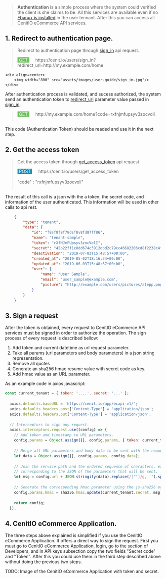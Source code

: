 
> <b>Authentication</b> is a simple process where the system could verified the client is she claims to be. All this services are available even if no [Ebanux is installed](user-setup) in the user tennant. After this you can access all CenitIO eCommerce API services.

## 1. Redirect to authentication page.

>Redirect to authentication page through [sign_in](//cenit-io.github.io/eCapi/api-spec/#operation/sign_in) api request.
><div style="background-color:#6BBD5B; color:white; border:0px solid brown;border-radius:0px; float:left; padding-right: 5px; padding-left: 5px; margin-right:20px;"> GET </div> https://cenit.io/users/sign_in?redirect_url=http://my.example.com/home
	<div align=center>
		<img width="800" src="assets/images/user-guide/sign_in.jpg"/>
	</div>

After authentication process is validated, and sucess authorized, the system send an authentication token to [redirect_uri](//cenit-io.github.io/eCapi/api-spec/#operation/sign_in) parameter value passed in [sign_in](//cenit-io.github.io/eCapi/api-spec/#operation/sign_in).
	
><div style="background-color:#6BBD5B; color:white; border:0px solid brown;border-radius:0px; float:left; padding-right: 5px; padding-left: 5px; margin-right:20px;"> GET </div> http://my.example.com/home?code=rxfnjmfupsyv3zocvoli </br></br>
	
This code (Authentication Token) should be readed and use it in the next step.
	
## 2. Get the access token
>Get the access token through [get_access_token](//cenit-io.github.io/eCapi/api-spec/#operation/get_access_token_async_) api request 
><div style="background-color:#248fB2; color:white; border:0px solid brown;border-radius:0px; float:left; padding-right: 5px; padding-left: 5px; margin-right:20px;"> POST </div> https://cenit.io/users/get_access_token</br></br> "code" : "rxfnjmfupsyv3zocvoli" </br></br>
   
The result of this call is a json with the a token, the secret code, and information of the user authenticated. This 
information will be used in other calls to api rest.
```json
	{
        "type": "tenent",
        "data": {
            "id": "f8sf8f8f78dsf8v8fd87ff86",
            "name": "tenant-sample",
            "token": "rXfNJmFUpsyv3zocVolI",
            "secret": "42b22ff1c8dd674c3912dbd2c79cc46682206cd8f2238c4faa8539a82e66bf38",
            "deactivation": "2019-07-03T15:48:57+00:00",
            "created_at": "2019-05-02T18:16:34+00:00",
            "updated_at": "2019-06-03T15:48:57+00:00",
            "user": {
                "name": "User Sample",
                "email": "user_sample@example.com",
                "picture": "http://example.com/users/pictures/alepp.png"
            }
        }
	}
```

## 3. Sign a request
After the token is obtained, every request to CenitIO eCommerce API services must be signed in order to authorize the operation. The sign process of every request is described bellow:
1. Add token and current datetime as url request parameter.
2. Take all params (url parameters and body parameters) in a json string representation.
3. Remove all quotes
4. Generate an sha256 hmac resume value with secret code as key.
5. Add hmac value as an URL parameter. 

As an example code in axios javascript:

```javascript
const current_tenant = { token: '....', secret: '...' };

  axios.defaults.baseURL = 'https://cenit.io/app/ecapi-v1/';
  axios.defaults.headers.post['Content-Type'] = 'application/json';
  axios.defaults.headers.put['Content-Type'] = 'application/json';

  // Interceptors to sign any request.
  axios.interceptors.request.use((config) => {
    // Add token and timestamp to URL parameters.
    config.params = Object.assign({}, config.params, { token: current_tenant.token, timestamp: Date.now() });

    // Merge all URL parameters and body data to be sent with the request.
    let data = Object.assign({}, config.params, config.data);

    // Join the service path and the ordered sequence of characters, excluding the quotes,
    // corresponding to the JSON of the parameters that will be sent.
    let msg = config.url + JSON.stringify(data).replace(/["']/g, '').split('').sort().join('');

    // Generate the corresponding hmac parameter using the js-sha256 or similar library.
    config.params.hmac = sha256.hmac.update(current_tenant.secret, msg).hex();

    return config;
  });
```

## 4. CenitIO eCommerce Application.
   The three steps above explained is simplified if you use the CenitIO eCommerce Application. It offers a direct way to sign the request. First you must go to CenitIO eCommerce Application, login, go to the section of Developers, and in API keys subsection copy the two fields "Secret code" and "Token". After this you could use them in the third step described above without doing the previous two steps.
   
   TODO: Image of the CenitIO eCommerce Application with token and secret.


